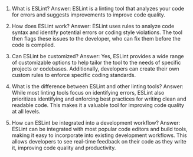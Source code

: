 

1. What is ESLint? 
Answer: ESLint is a linting tool that analyzes your code for errors and suggests improvements to improve code quality.

2. How does ESLint work? 
Answer: ESLint uses rules to analyze code syntax and identify potential errors or coding style violations. The tool then flags these issues to the developer, who can fix them before the code is compiled.

3. Can ESLint be customized? 
Answer: Yes, ESLint provides a wide range of customizable options to help tailor the tool to the needs of specific projects or codebases. Additionally, developers can create their own custom rules to enforce specific coding standards.

4. What is the difference between ESLint and other linting tools? 
Answer: While most linting tools focus on identifying errors, ESLint also prioritizes identifying and enforcing best practices for writing clean and readable code. This makes it a valuable tool for improving code quality at all levels.

5. How can ESLint be integrated into a development workflow? 
Answer: ESLint can be integrated with most popular code editors and build tools, making it easy to incorporate into existing development workflows. This allows developers to see real-time feedback on their code as they write it, improving code quality and productivity.